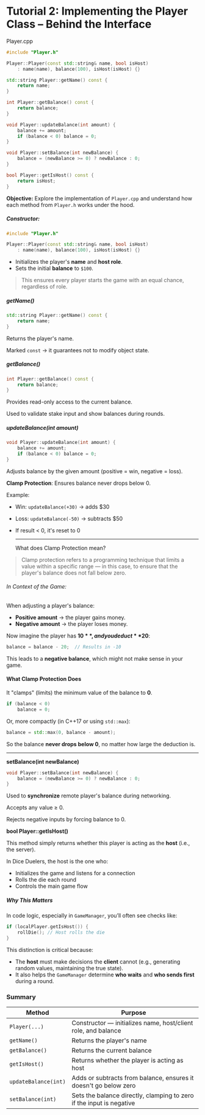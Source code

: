 # Tutorial 2: Implementing the Player Class – Behind the Interface

Player.cpp

```c++
#include "Player.h"

Player::Player(const std::string& name, bool isHost)
    : name(name), balance(100), isHost(isHost) {}

std::string Player::getName() const {
    return name;
}

int Player::getBalance() const {
    return balance;
}

void Player::updateBalance(int amount) {
    balance += amount;
    if (balance < 0) balance = 0;
}

void Player::setBalance(int newBalance) {
    balance = (newBalance >= 0) ? newBalance : 0;
}

bool Player::getIsHost() const {
    return isHost;
}
```

**Objective:**
 Explore the implementation of `Player.cpp` and understand how each method from `Player.h` works under the hood.

##### Constructor:

```c++
#include "Player.h"

Player::Player(const std::string& name, bool isHost)
    : name(name), balance(100), isHost(isHost) {}
```

- Initializes the player's **name** and **host role**.
- Sets the initial **balance** to `$100`.

> This ensures every player starts the game with an equal chance, regardless of role.



##### getName()

```c++
std::string Player::getName() const {
    return name;
}
```

Returns the player's name.

Marked `const` → it guarantees not to modify object state.

##### getBalance()

```c++
int Player::getBalance() const {
    return balance;
}
```

Provides read-only access to the current balance.

Used to validate stake input and show balances during rounds.

##### updateBalance(int amount)

```c++
void Player::updateBalance(int amount) {
    balance += amount;
    if (balance < 0) balance = 0;
}
```

Adjusts balance by the given amount (positive = win, negative = loss).

**Clamp Protection**: Ensures balance never drops below 0.

Example:

- Win: `updateBalance(+30)` → adds $30

- Loss: `updateBalance(-50)` → subtracts $50

- If result < 0, it's reset to 0

  ------

  What does Clamp Protection mean?

> Clamp protection refers to a programming technique that limits a value within a specific range — in this case, to ensure that the player's balance does not fall below zero.

###### In Context of the Game:

When adjusting a player's balance:

- **Positive amount** → the player gains money.
- **Negative amount** → the player loses money.

Now imagine the player has **$10**, and you deduct **$20**:

```c++
balance = balance - 20;  // Results in -10
```

This leads to a **negative balance**, which might not make sense in your game.

#### What Clamp Protection Does

It "clamps" (limits) the minimum value of the balance to **0**.

```c++
if (balance < 0)
    balance = 0;
```

Or, more compactly (in C++17 or using `std::max`):

```c++
balance = std::max(0, balance - amount);
```

So the balance **never drops below 0**, no matter how large the deduction is.

------

**setBalance(int newBalance)**

```c++
void Player::setBalance(int newBalance) {
    balance = (newBalance >= 0) ? newBalance : 0;
}
```

Used to **synchronize** remote player's balance during networking.

Accepts any value ≥ 0.

Rejects negative inputs by forcing balance to 0.

**bool Player::getIsHost()**

This method simply returns whether this player is acting as the **host** (i.e., the server).

In Dice Duelers, the host is the one who:

- Initializes the game and listens for a connection
- Rolls the die each round
- Controls the main game flow

##### Why This Matters

In code logic, especially in `GameManager`, you’ll often see checks like:
```c++
if (localPlayer.getIsHost()) {
    rollDie(); // Host rolls the die
}
```

This distinction is critical because:

- The **host** must make decisions the **client** cannot (e.g., generating random values, maintaining the true state).
- It also helps the `GameManager` determine **who waits** and **who sends first** during a round.

### Summary

| Method               | Purpose                                                      |
| -------------------- | ------------------------------------------------------------ |
| `Player(...)`        | Constructor — initializes name, host/client role, and balance |
| `getName()`          | Returns the player's name                                    |
| `getBalance()`       | Returns the current balance                                  |
| `getIsHost()`        | Returns whether the player is acting as host                 |
| `updateBalance(int)` | Adds or subtracts from balance, ensures it doesn't go below zero |
| `setBalance(int)`    | Sets the balance directly, clamping to zero if the input is negative |